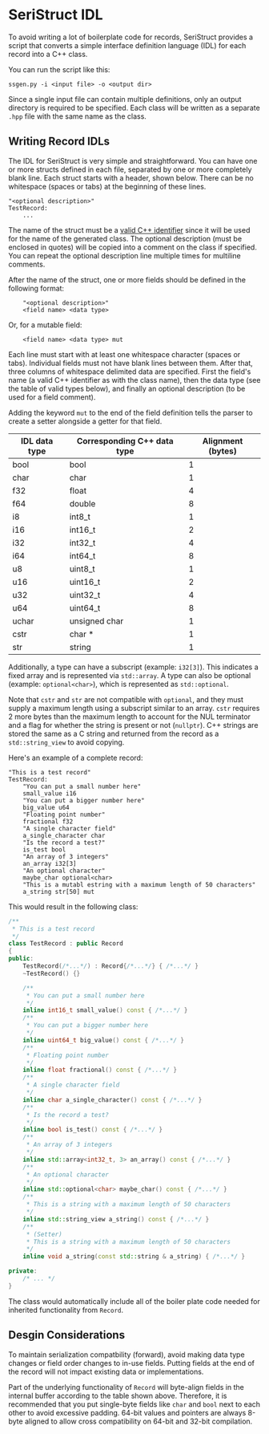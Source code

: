 # SeriStruct IDL
To avoid writing a lot of boilerplate code for records, SeriStruct provides a script that converts a simple interface definition language (IDL) for each record into a C++ class.

You can run the script like this:

```
ssgen.py -i <input file> -o <output dir>
```

Since a single input file can contain multiple definitions, only an output directory is required to be specified. Each class will be written as a separate `.hpp` file with the same name as the class.

## Writing Record IDLs
The IDL for SeriStruct is very simple and straightforward. You can have one or more structs defined in each file, separated by one or more completely blank line. Each struct starts with a header, shown below. There can be no whitespace (spaces or tabs) at the beginning of these lines.

```
"<optional description>"
TestRecord:
    ...
```

The name of the struct must be a [valid C++ identifier](https://en.cppreference.com/w/cpp/language/identifiers) since it will be used for the name of the generated class. The optional description (must be enclosed in quotes) will be copied into a comment on the class if specified. You can repeat the optional description line multiple times for multiline comments.

After the name of the struct, one or more fields should be defined in the following format:

```
    "<optional description>"
    <field name> <data type>
```

Or, for a mutable field:
```
    <field name> <data type> mut
```

Each line must start with at least one whitespace character (spaces or tabs). Individual fields must not have blank lines between them. After that, three columns of whitespace delimited data are specified. First the field's name (a valid C++ identifier as with the class name), then the data type (see the table of valid types below), and finally an optional description (to be used for a field comment).

Adding the keyword `mut` to the end of the field definition tells the parser to create a setter alongside a getter for that field.

| IDL data type | Corresponding C++ data type | Alignment (bytes) |
| --- | --- | --- |
| bool | bool | 1 |
| char | char | 1|
| f32 | float | 4 |
| f64 | double | 8 |
| i8 | int8_t | 1 |
| i16 | int16_t | 2 |
| i32 | int32_t | 4 |
| i64 | int64_t | 8 |
| u8 | uint8_t | 1 |
| u16 | uint16_t | 2 |
| u32 | uint32_t | 4 |
| u64 | uint64_t | 8 |
| uchar | unsigned char | 1 |
| cstr | char * | 1 |
| str | string | 1 |

Additionally, a type can have a subscript (example: `i32[3]`). This indicates a fixed array and is represented via `std::array`. A type can also be optional (example: `optional<char>`), which is represented as `std::optional`.

Note that `cstr` and `str` are not compatible with `optional`, and they must supply a maximum length using a subscript similar to an array. `cstr` requires 2 more bytes than the maximum length to account for the NUL terminator and a flag for whether the string is present or not (`nullptr`). C++ strings are stored the same as a C string and returned from the record as a `std::string_view` to avoid copying.

Here's an example of a complete record:

```
"This is a test record"
TestRecord:
    "You can put a small number here"
    small_value i16
    "You can put a bigger number here"
    big_value u64
    "Floating point number"
    fractional f32
    "A single character field"
    a_single_character char
    "Is the record a test?"
    is_test bool
    "An array of 3 integers"
    an_array i32[3]
    "An optional character"
    maybe_char optional<char>
    "This is a mutabl estring with a maximum length of 50 characters"
    a_string str[50] mut
```

This would result in the following class:

```c++
/**
 * This is a test record
 */
class TestRecord : public Record
{
public:
    TestRecord(/*...*/) : Record{/*...*/} { /*...*/ }
    ~TestRecord() {}

    /**
     * You can put a small number here
     */
    inline int16_t small_value() const { /*...*/ }
    /**
     * You can put a bigger number here
     */
    inline uint64_t big_value() const { /*...*/ }
    /**
     * Floating point number
     */
    inline float fractional() const { /*...*/ }
    /**
     * A single character field
     */
    inline char a_single_character() const { /*...*/ }
    /**
     * Is the record a test?
     */
    inline bool is_test() const { /*...*/ }
    /**
     * An array of 3 integers
     */
    inline std::array<int32_t, 3> an_array() const { /*...*/ }
    /**
     * An optional character
     */
    inline std::optional<char> maybe_char() const { /*...*/ }
    /**
     * This is a string with a maximum length of 50 characters
     */
    inline std::string_view a_string() const { /*...*/ }
    /**
     * (Setter)
     * This is a string with a maximum length of 50 characters
     */
    inline void a_string(const std::string & a_string) { /*...*/ }

private:
    /* ... */
}
```

The class would automatically include all of the boiler plate code needed for inherited functionality from `Record`.

## Desgin Considerations
To maintain serialization compatbility (forward), avoid making data type changes or field order changes to in-use fields. Putting fields at the end of the record will not impact existing data or implementations.

Part of the underlying functionality of `Record` will byte-align fields in the internal buffer according to the table shown above. Therefore, it is recommended that you put single-byte fields like `char` and `bool` next to each other to avoid excessive padding. 64-bit values and pointers are always 8-byte aligned to allow cross compatibility on 64-bit and 32-bit compilation.